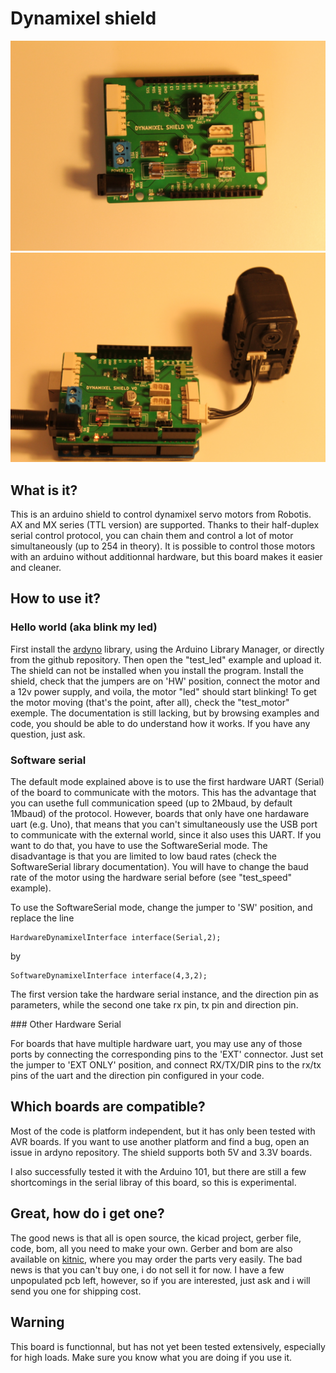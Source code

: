 # Dynamixel shield

![image1](image/IMG_0673_THUMB.JPG)
![image2](image/IMG_0681_THUMB.JPG)

## What is it?

This is an arduino shield to control dynamixel servo motors from Robotis. AX and MX series (TTL version) are supported. Thanks to their half-duplex serial control protocol, you can chain them and control a lot of motor simultaneously (up to 254 in theory). It is possible to control those motors with an arduino without additionnal hardware, but this board makes it easier and cleaner.

## How to use it?

### Hello world (aka blink my led)

First install the [ardyno](https://github.com/descampsa/ardyno/) library, using the Arduino Library Manager, or directly from the github repository.
Then open the "test_led" example and upload it. The shield can not be installed when you install the program.
Install the shield, check that the jumpers are on 'HW' position, connect the motor and a 12v power supply, and voila, the motor "led" should start blinking!
To get the motor moving (that's the point, after all), check the "test_motor" exemple. The documentation is still lacking, but by browsing examples and code, you should be able to do understand how it works. If you have any question, just ask.

### Software serial

The default mode explained above is to use the first hardware UART (Serial) of the board to communicate with the motors. This has the advantage that you can usethe full communication speed (up to 2Mbaud, by default 1Mbaud) of the protocol. However, boards that only have one hardaware uart (e.g. Uno), that means that you can't simultaneously use the USB port to communicate with the external world, since it also uses this UART. If you want to do that, you have to use the SoftwareSerial mode. The disadvantage is that you are limited to low baud rates (check the SoftwareSerial library documentation). You will have to change the baud rate of the motor using the hardware serial before (see "test_speed" example).

To use the SoftwareSerial mode, change the jumper to 'SW' position, and replace the line
```
HardwareDynamixelInterface interface(Serial,2);
```
by

```
SoftwareDynamixelInterface interface(4,3,2);
```

The first version take the hardware serial instance, and the direction pin as parameters, while the second one take rx pin, tx pin and direction pin.

### Other Hardware Serial

For boards that have multiple hardware uart, you may use any of those ports by connecting the corresponding pins to the 'EXT' connector. Just set the jumper to 'EXT ONLY' position, and connect RX/TX/DIR pins to the rx/tx pins of the uart and the direction pin configured in your code.

## Which boards are compatible?

Most of the code is platform independent, but it has only been tested with AVR boards. If you want to use another platform and find a bug, open an issue in ardyno repository.
The shield supports both 5V and 3.3V boards.

I also successfully tested it with the Arduino 101, but there are still a few shortcomings in the serial libray of this board, so this is experimental.

## Great, how do i get one?

The good news is that all is open source, the kicad project, gerber file, code, bom, all you need to make your own. Gerber and bom are also available on [kitnic](kitnic.it), where you may order the parts very easily. The bad news is that you can't buy one, i do not sell it for now.
I have a few unpopulated pcb left, however, so if you are interested, just ask and i will send you one for shipping cost.


## Warning

This board is functionnal, but has not yet been tested extensively, especially for high loads. Make sure you know what you are doing if you use it.

